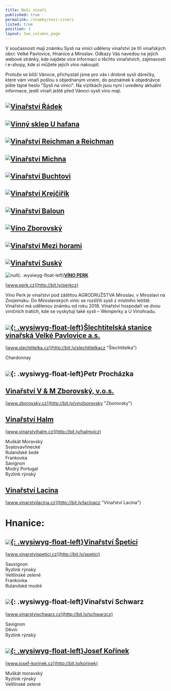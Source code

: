 ```yaml
---
title: Naši vinaři
published: true
permalink: /znamky/nasi-vinari
listed: true
position: 1
layout: two_columns_page
---
```

V současnosti mají známku Sysli na vinici uděleny vinařství ze tří vinařských obcí: Velké
Pavlovice, Hnanice a Miroslav. Odkazy Vás navedou na jejich webové stránky, kde
najdete více informací o těchto vinařstvích, zajímavosti i e-shopy, kde si můžete
jejich víno nakoupit.

Protože se blíží Vánoce, přichystali jsme pro vás i drobné syslí dárečky, které vám vinaři pošlou s objednaným vínem, do poznámek k objednávce pište tajné heslo "Sysli na vinici". Na vizitkách jsou nyní i uvedeny aktuální informace, jestli vinaři ještě před Vánoci syslí víno mají.

## [![Vinařství Řádek](/media/kartička_radek.jpg "Vinařství Řádek")](http://www.vinarstviradek.cz)

## [![Vinný sklep U hafana](/media/kartička_uhafana.jpg "Vinný sklep U hafana")](http://bit.ly/hafanacz)

## [![Vinařství Reichman a Reichman](/media/kartička_reichman.jpg "Vinařství Reichman a Reichman")](http://bit.ly/naturalfactorscz "Vinařství Reichman")

## [![Vinařství Michna](/media/kartička_michna.jpg "Vinařství Michna")](http://bit.ly/michnacz "Vinařství Michna")

## [![Vinařství Buchtovi](/media/kartička_buchtovi.jpg "Vinařství Buchtovi")](http://bit.ly/buchtovicz "Vinařství Buchtovi")

## [![Vinařství Krejčiřík](/media/kartička_krejčiřík.jpg "Vinařství Krejčiřík")](http://bit.ly/krejcirik "Vinařství Krejčiřík")

## [![Vinařství Baloun](/media/kartička_baloun.jpg "Vinařství Baloun")](http://bit.ly/baloun "Vinařství Baloun")

## [![Víno Zborovský](/media/kartička_vinozborovsky.jpg "Víno Zborovský")](http://bit.ly/zborovsky "Víno Zborovský")

## [![Vinařství Mezi horami](/media/kartička_mezihorami.jpg "Vinařství Mezi horami")](http://bit.ly/mezihoramicz)

## [![Vinařství Suský](/media/kartička_suský.jpg "Vinařství Suský")](http://bit.ly/vinosusky "Vinařství Suský")

<div class="clearfix"></div>

![null](/media/img_0917_m.jpg){: .wysiwyg-float-left}[**VÍNO PERK**](http://bit.ly/perkcz)

[www.perk.cz](http://bit.ly/perkcz)

Víno Perk je vinařství pod záštitou AGRODRUŽSTVA Miroslav, v Miroslavi na Znojemsku. Do Miroslavských vinic se rozšířili sysli z místního letiště. Vinařství má udělenou známku od roku 2018. Vinařství hospodaří ve dvou viničních tratích, kde se vyskytují také sysli – Weinperky a U Vinohradu. 

<div class="clearfix"></div>

## [![](/media/IMG_2970_slechtitelka.jpg){: .wysiwyg-float-left}**Šlechtitelská stanice vinařská Velké Pavlovice a.s.**](http://bit.ly/slechtitelkacz "Šlechtitelka")

[www.slechtitelka.cz](http://bit.ly/slechtitelkacz "Šlechtitelka")

Chardonnay

<div class="clearfix"></div>

## ![](/media/IMG_3020.jpg){: .wysiwyg-float-left}**Petr Procházka**

<div class="clearfix"></div>

## [**Vinařství V & M Zborovský, v.o.s.**](http://bit.ly/vmzborovsky "Zborovsky")

[www.zborovsky.cz](http://bit.ly/vmzborovsky "Zborovsky")

<div class="clearfix"></div>

## [**Vinařství Halm**](http://www.vinarstvihalm.cz)

[www.vinarstvihalm.cz](http://bit.ly/halmvicz)

Muškát Moravský\
Svatovavřinecké\
Rulandské šedé\
Frankovka\
Savignon\
Modrý Portugal\
Ryzlink rýnský

<div class="clearfix"></div>

## [**Vinařství Lacina**](http://www.vinarstvilacina.cz "Vinařství Lacina")

[www.vinarstvilacina.cz](http://bit.ly/lacinacz "Vinařství Lacina")

<div class="clearfix"></div>

# Hnanice:

## [![](/media/IMG_6105_300.JPG){: .wysiwyg-float-left}**Vinařství Špetíci**](http://www.vinarstvispetici.cz)

[www.vinarstvispetici.cz](http://bit.ly/spetici)

Sauvignon\
Ryzlink rýnský\
Veltlínské zelené\
Frankovka\
Rulandské modré

<div class="clearfix"></div>

## ![](/media/IMG_6094_b_300.JPG){: .wysiwyg-float-left}**Vinařství Schwarz**

[www.vinarstvischwarz.cz](http://bit.ly/schwarzcz)

Savignon\
Děvín\
Ryzlink rýnský

<div class="clearfix"></div>

## [![](/media/H_Ko__nek_Vinice_To_na_300.JPG){: .wysiwyg-float-left}**Josef Kořínek**](http://www.josef-korinek.cz)

[www.josef-korinek.cz](http://bit.ly/korinek)

Muškát moravský\
Ryzlink rýnský\
Veltlínské zelené
